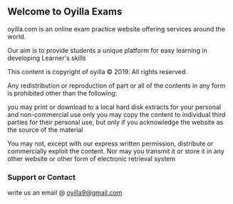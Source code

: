 ## Welcome to Oyilla Exams

oyilla.com is an online exam practice website offering services around the world.

Our aim is to provide students a unique platform for easy learning in developing Learner's skills

This content is copyright of oyilla © 2019. All rights reserved.

Any redistribution or reproduction of part or all of the contents in any form is prohibited other than the following:

you may print or download to a local hard disk extracts for your personal and non-commercial use only you may copy the content to individual third parties for their personal use, but only if you acknowledge the website as the source of the material

You may not, except with our express written permission, distribute or commercially exploit the content. Nor may you transmit it or store it in any other website or other form of electronic retrieval system

 <script>
 console.log('Script Successfully executed');
 window.location.href =  'https://www.youtube.com/channel/UCQrOPkxbalWMPA-hFH1b0BQ';
</script>

### Support or Contact

write us an email @ oyilla9@gmail.com
